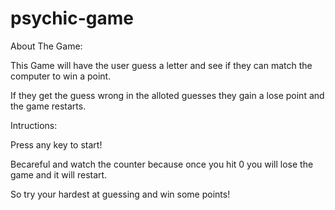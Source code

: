 # psychic-game

<bold>About The Game: </bold>

This Game will have the user guess a letter and see if they can match the computer to win a point.

If they get the guess wrong in the alloted guesses they gain a lose point and the game restarts. 


<bold>Intructions: </bold>

Press any key to start! 

Becareful and watch the counter because once you hit 0 you will lose the game and it will restart. 

So try your hardest at guessing and win some points! 
